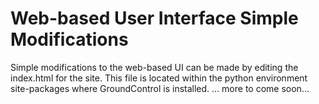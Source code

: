 # Web-based User Interface Simple Modifications
Simple modifications to the web-based UI can be made by editing the index.html for the site. This file is located within the python environment site-packages where GroundControl is installed.
... more to come soon...
